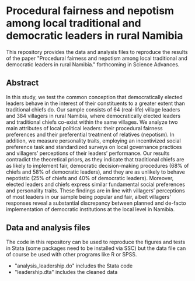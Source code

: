 # Procedural fairness and nepotism among local traditional and democratic leaders in rural Namibia
This repository provides the data and analysis files to reproduce the results of the paper "Procedural fairness and nepotism among local traditional and democratic leaders in rural Namibia." forthcoming in Science Advances.

## Abstract
In this study, we test the common conception that democratically elected leaders behave in the interest of their constituents to a greater extent than traditional chiefs do. Our sample consists of 64 (real-life) village leaders and 384 villagers in rural Namibia, where democratically elected leaders and traditional chiefs co-exist within the same villages. We analyze two main attributes of local political leaders: their procedural fairness preferences and their preferential treatment of relatives (nepotism). In addition, we measure personality traits, employing an incentivized social preference task and standardized surveys on local governance practices and villagers’ perceptions of their leaders’ performance. Our results contradict the theoretical priors, as they indicate that traditional chiefs are as likely to implement fair, democratic decision-making procedures (68% of chiefs and 58% of democratic leaders), and they are as unlikely to behave nepotistic (25% of chiefs and 40% of democratic leaders). Moreover, elected leaders and chiefs express similar fundamental social preferences and personality traits. These findings are in line with villagers’ perceptions of most leaders in our sample being popular and fair, albeit villagers’ responses reveal a substantial discrepancy between planned and de-facto implementation of democratic institutions at the local level in Namibia.

## Data and analysis files
The code in this repository can be used to reproduce the figures and tests in Stata (some packages need to be installed via SSC) but the data file can of course be used with other programs like R or SPSS.
- "analysis_leadership.do" includes the Stata code
- "leadership.dta" includes the cleaned data
